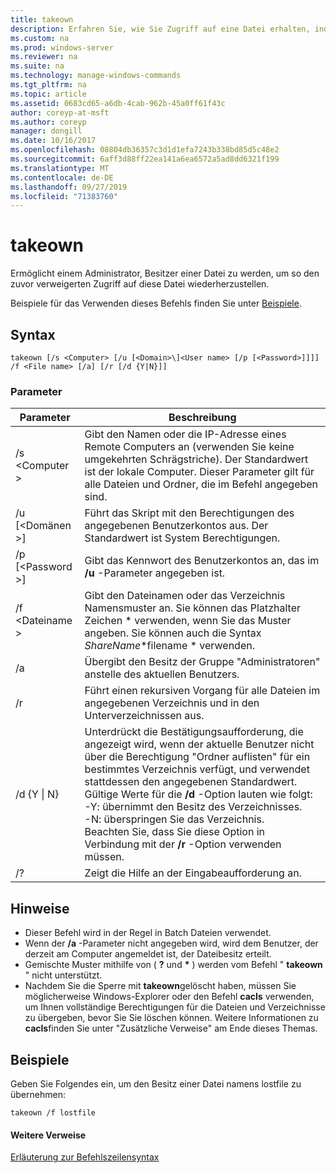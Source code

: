 ```yaml
---
title: takeown
description: Erfahren Sie, wie Sie Zugriff auf eine Datei erhalten, indem Sie zum Besitzer der Datei werden.
ms.custom: na
ms.prod: windows-server
ms.reviewer: na
ms.suite: na
ms.technology: manage-windows-commands
ms.tgt_pltfrm: na
ms.topic: article
ms.assetid: 0683cd65-a6db-4cab-962b-45a0ff61f43c
author: coreyp-at-msft
ms.author: coreyp
manager: dongill
ms.date: 10/16/2017
ms.openlocfilehash: 08804db36357c3d1d1efa7243b338bd85d5c48e2
ms.sourcegitcommit: 6aff3d88ff22ea141a6ea6572a5ad8dd6321f199
ms.translationtype: MT
ms.contentlocale: de-DE
ms.lasthandoff: 09/27/2019
ms.locfileid: "71383760"
---
```

# <a name="takeown"></a>takeown

Ermöglicht einem Administrator, Besitzer einer Datei zu werden, um so den zuvor verweigerten Zugriff auf diese Datei wiederherzustellen.

Beispiele für das Verwenden dieses Befehls finden Sie unter [Beispiele](#BKMK_examples).

## <a name="syntax"></a>Syntax

```
takeown [/s <Computer> [/u [<Domain>\]<User name> [/p [<Password>]]]] /f <File name> [/a] [/r [/d {Y|N}]]
```

### <a name="parameters"></a>Parameter

|Parameter|Beschreibung|
|---------|-----------|
|/s \<Computer >|Gibt den Namen oder die IP-Adresse eines Remote Computers an (verwenden Sie keine umgekehrten Schrägstriche). Der Standardwert ist der lokale Computer. Dieser Parameter gilt für alle Dateien und Ordner, die im Befehl angegeben sind.|
|/u [\<Domänen >\]<User name>|Führt das Skript mit den Berechtigungen des angegebenen Benutzerkontos aus. Der Standardwert ist System Berechtigungen.|
|/p [\<Password >]|Gibt das Kennwort des Benutzerkontos an, das im **/u** -Parameter angegeben ist.|
|/f \<Dateiname >|Gibt den Dateinamen oder das Verzeichnis Namensmuster an. Sie können das Platzhalter Zeichen * verwenden, wenn Sie das Muster angeben. Sie können auch die Syntax *ShareName*\*filename * verwenden.|
|/a|Übergibt den Besitz der Gruppe "Administratoren" anstelle des aktuellen Benutzers.|
|/r|Führt einen rekursiven Vorgang für alle Dateien im angegebenen Verzeichnis und in den Unterverzeichnissen aus.|
|/d {Y \| N}|Unterdrückt die Bestätigungsaufforderung, die angezeigt wird, wenn der aktuelle Benutzer nicht über die Berechtigung "Ordner auflisten" für ein bestimmtes Verzeichnis verfügt, und verwendet stattdessen den angegebenen Standardwert. Gültige Werte für die **/d** -Option lauten wie folgt:</br>-Y: übernimmt den Besitz des Verzeichnisses.</br>-N: überspringen Sie das Verzeichnis.</br>Beachten Sie, dass Sie diese Option in Verbindung mit der **/r** -Option verwenden müssen.|
|/?|Zeigt die Hilfe an der Eingabeaufforderung an.|

## <a name="remarks"></a>Hinweise

-   Dieser Befehl wird in der Regel in Batch Dateien verwendet.
-   Wenn der **/a** -Parameter nicht angegeben wird, wird dem Benutzer, der derzeit am Computer angemeldet ist, der Dateibesitz erteilt.
-   Gemischte Muster mithilfe von ( **?** und **&#42;** ) werden vom Befehl " **takeown** " nicht unterstützt.
-   Nachdem Sie die Sperre mit **takeown**gelöscht haben, müssen Sie möglicherweise Windows-Explorer oder den Befehl **cacls** verwenden, um Ihnen vollständige Berechtigungen für die Dateien und Verzeichnisse zu übergeben, bevor Sie Sie löschen können. Weitere Informationen zu **cacls**finden Sie unter "Zusätzliche Verweise" am Ende dieses Themas.

## <a name="BKMK_examples"></a>Beispiele

Geben Sie Folgendes ein, um den Besitz einer Datei namens lostfile zu übernehmen:
```
takeown /f lostfile
```

#### <a name="additional-references"></a>Weitere Verweise

[Erläuterung zur Befehlszeilensyntax](command-line-syntax-key.md)
